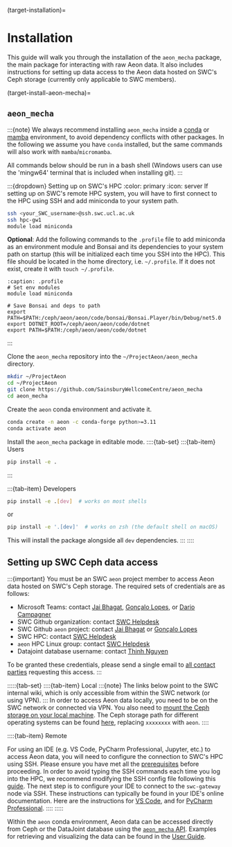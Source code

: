 (target-installation)=
# Installation

This guide will walk you through the installation of the `aeon_mecha` package, the main package for interacting with raw Aeon data. It also includes instructions for setting up data access to the Aeon data hosted on SWC's Ceph storage (currently only applicable to SWC members).

(target-install-aeon-mecha)=
## `aeon_mecha`

:::{note}
We always recommend installing `aeon_mecha` inside a 
[conda](https://docs.conda.io/en/latest/)
or [mamba](https://mamba.readthedocs.io/en/latest/) environment, 
to avoid dependency conflicts with other packages.
In the following we assume you have `conda` installed,
but the same commands will also work with `mamba`/`micromamba`.

All commands below should be run in a bash shell 
(Windows users can use the 'mingw64' terminal that is included when 
installing git).
:::

:::{dropdown} Setting up on SWC's HPC
:color: primary
:icon: server
If setting up on SWC's remote HPC system, you will have to first connect to the HPC using SSH and add miniconda to your system path.
```sh
ssh <your_SWC_username>@ssh.swc.ucl.ac.uk
ssh hpc-gw1
module load miniconda
```
**Optional**: Add the following commands to the `.profile` file to add miniconda as an environment module and Bonsai and its dependencies to your system path on startup (this will be initialized each time you SSH into the HPC). This file should be located in the home directory, i.e. `~/.profile`. If it does not exist, create it with `touch ~/.profile`.

```{code-block} sh
:caption: .profile
# Set env modules
module load miniconda

# Save Bonsai and deps to path
export PATH=$PATH:/ceph/aeon/aeon/code/bonsai/Bonsai.Player/bin/Debug/net5.0
export DOTNET_ROOT=/ceph/aeon/aeon/code/dotnet
export PATH=$PATH:/ceph/aeon/aeon/code/dotnet
```
:::

Clone the `aeon_mecha` repository into the `~/ProjectAeon/aeon_mecha` directory. 
```sh
mkdir ~/ProjectAeon 
cd ~/ProjectAeon
git clone https://github.com/SainsburyWellcomeCentre/aeon_mecha
cd aeon_mecha
```

Create the `aeon` conda environment and activate it.
```sh
conda create -n aeon -c conda-forge python>=3.11
conda activate aeon
```

Install the `aeon_mecha` package in editable mode.
::::{tab-set}
:::{tab-item} Users
```sh
pip install -e .
```
:::

:::{tab-item} Developers
```sh
pip install -e .[dev]  # works on most shells
```
or 
```sh
pip install -e '.[dev]'  # works on zsh (the default shell on macOS)
```
This will install the package alongside all `dev` dependencies.
:::
::::

## Setting up SWC Ceph data access

:::{important}
You must be an SWC `aeon` project member to access Aeon data hosted on 
SWC's Ceph storage. The required sets of credentials are as follows: 
- Microsoft Teams: contact [Jai Bhagat](mailto:jai.bhagat.21@ucl.ac.uk), [Gonçalo Lopes](mailto:g.lopes@neurogears.org), or [Dario Campagner](mailto:d.campagner@ucl.ac.uk)
- SWC Github organization: contact [SWC Helpdesk](mailto:helpdesk@swc.ucl.ac.uk)
- SWC Github `aeon` project: contact [Jai Bhagat](mailto:jai.bhagat.21@ucl.ac.uk) or [Gonçalo Lopes](mailto:g.lopes@neurogears.org)
- SWC HPC: contact [SWC Helpdesk](mailto:helpdesk@swc.ucl.ac.uk)
- `aeon` HPC Linux group: contact [SWC Helpdesk](mailto:helpdesk@swc.ucl.ac.uk)
- Datajoint database username: contact [Thinh Nguyen](mailto:thinh@vathes.com)

To be granted these credentials, please send a single email to 
[all contact parties](mailto:jai.bhagat.21@ucl.ac.uk,g.lopes@neurogears.org,d.campagner@ucl.ac.uk,helpdesk@swc.ucl.ac.uk,thinh@vathes.com?subject=Request%20for%20Aeon%20credentials) 
requesting this access.
:::

:::::{tab-set}
::::{tab-item} Local
:::{note}
The links below point to the SWC internal wiki, which is only accessible from within the SWC network (or using VPN).
:::
In order to access Aeon data locally, you need to be on the SWC network or connected via VPN. You also need to [mount the Ceph storage on your local machine](https://wiki.ucl.ac.uk/display/SSC/How+to+Mount). The Ceph storage path for different operating systems can be found [here](https://wiki.ucl.ac.uk/display/SSC/Storage%3A+Ceph), replacing `xxxxxxxx` with `aeon`.
::::

::::{tab-item} Remote

For using an IDE (e.g. VS Code, PyCharm Professional, Jupyter, etc.) to access Aeon data, you will need to configure the connection to SWC's HPC using SSH. 
Please ensure you have met all the [prerequisites](niu-howto:#prerequisites) before proceeding. 
In order to avoid typing the SSH commands each time you log into the HPC, we recommend modifying the SSH config file following this [guide](niu-howto:#ssh-config-file).
The next step is to configure your IDE to connect to the `swc-gateway` node via SSH. These instructions can typically be found in your IDE's online documentation. Here are the instructions for [VS Code](https://code.visualstudio.com/docs/remote/ssh), and for [PyCharm Professional](https://www.jetbrains.com/help/pycharm/remote-development-overview.html#client_to_server).
::::
:::::

Within the `aeon` conda environment, Aeon data can be accessed directly from Ceph or the DataJoint database using the [`aeon_mecha` API](target-mecha-reference). Examples for retrieving and visualizing the data can be found in the [User Guide](target-user-guide).